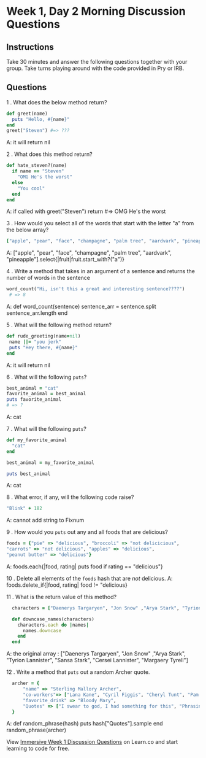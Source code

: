 # Week 1, Day 2 Morning Discussion Questions

## Instructions

Take 30 minutes and answer the following questions together with your group. Take turns playing around with the code provided in Pry or IRB.

## Questions

1 . What does the below method return?

```ruby
def greet(name)
  puts "Hello, #{name}"
end
greet("Steven") #=> ???
```
A: it will return nil

2 . What does this method return?

```ruby
def hate_steven?(name)
  if name == "Steven"
    "OMG He's the worst"
  else
    "You cool"
  end
end
```
A: if called with greet("Steven") return #=> OMG He's the worst

3 . How would you select all of the words that start with the letter "a" from the below array?

```ruby
["apple", "pear", "face", "champagne", "palm tree", "aardvark", "pineapple"]
```
A: ["apple", "pear", "face", "champagne", "palm tree", "aardvark", "pineapple"].select{|fruit|fruit.start_with?("a")}

4 . Write a method that takes in an argument of a sentence and returns the
number of words in the sentence

```ruby
word_count("Hi, isn't this a great and interesting sentence????")
 # => 8
```
A: def word_count(sentence)
			sentence_arr = sentence.split
			sentence_arr.length
		end

5 . What will the following method return?

```ruby
def rude_greeting(name=nil)
 name ||= "you jerk"
 puts "Hey there, #{name}"
end
```
A: it will return nil

6 . What will the following `puts`?

```ruby
best_animal = "cat"
favorite_animal = best_animal
puts favorite_animal
# => ?
```
A: cat

7 . What will the following `puts`?

```ruby
def my_favorite_animal
  "cat"
end

best_animal = my_favorite_animal

puts best_animal
```
A: cat

8 . What error, if any, will the following code raise?

```ruby
"Blink" + 182
```
A: cannot add string to Fixnum

9 . How would you `puts` out any and all foods that are delicious?

```ruby
foods = {"pie" => "delicious", "broccoli" => "not delicicious",
"carrots" => "not delicious", "apples" => "delicious",
"peanut butter" => "delicious"}
```
A: foods.each{|food, rating| puts food if rating == "delicious"}

10 . Delete all elements of the `foods` hash that are *not* delicious.
A: foods.delete_if{|food, rating| food != "delicious}

11 . What is the return value of this method?
```ruby
  characters = ["Daenerys Targaryen", "Jon Snow" ,"Arya Stark", "Tyrion Lannister", "Sansa Stark", "Cersei Lannister", "Margaery Tyrell"]

  def downcase_names(characters)
    characters.each do |names|
      names.downcase
    end
  end
```
A: the original array : ["Daenerys Targaryen", "Jon Snow" ,"Arya Stark", "Tyrion Lannister", "Sansa Stark", "Cersei Lannister", "Margaery Tyrell"]

12 . Write a method that `puts` out a random Archer quote.
```ruby
  archer = {
      "name" => "Sterling Mallory Archer",
      "co-workers"=> ["Lana Kane", "Cyril Figgis", "Cheryl Tunt", "Pam Poovey", "Dr Krieger"],
      "favorite_drink" => "Bloody Mary",
      "Quotes" => ["I swear to god, I had something for this", "Phrasing", "Boop", "Danger Zone", "Read a book", "Do you not?", "Can't or won't?"]
  }
```
A: def random_phrase(hash)
			puts hash["Quotes"].sample
		end
		random_phrase(archer)
<p data-visibility='hidden'>View <a href='https://learn.co/lessons/immersive-week-1-discussion-questions'>Immersive Week 1 Discussion Questions</a> on Learn.co and start learning to code for free.</p>
